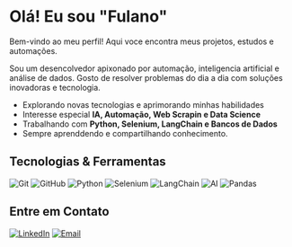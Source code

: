 # Olá! Eu sou "Fulano"
Bem-vindo ao meu perfil! Aqui voce encontra meus projetos, estudos e automações.

Sou um desencolvedor apixonado por automação, inteligencia artificial e análise de dados. Gosto de resolver problemas do dia a dia com soluções inovadoras e tecnologia.

- Explorando novas tecnologias e aprimorando minhas habilidades
- Interesse especial **IA, Automação, Web Scrapin e Data Science**
- Trabalhando com **Python, Selenium, LangChain e Bancos de Dados**
- Sempre aprenddendo e compartilhando conhecimento.


## Tecnologias & Ferramentas

![Git](https://img.shields.io/badge/-Git-05122A?style=flat&logo=git)
![GitHub](https://img.shields.io/badge/-GitHub-05122A?style=flat&logo=github)
![Python](https://img.shields.io/badge/-Python-05122A?style=flat&logo=python)
![Selenium](https://img.shields.io/badge/-Selenium-05122A?style=flat&logo=selenium)
![LangChain](https://img.shields.io/badge/-LangChain-05122A?style=flat&logo=chainlink)
![AI](https://img.shields.io/badge/-IA-05122A?style=flat&logo=openai)
![Pandas](https://img.shields.io/badge/-Pandas-05122A?style=flat&logo=pandas)


## Entre em Contato
[![LinkedIn](https://img.shields.io/badge/-LinkedIn-blue?style=flat-square&logo=lindedin&logoColor=white)](https://lindedin.com/in/seu-lindedin/)    [![Email](https://img.shields.io/badge/Email-D14836?style=flat-square&logo=gmail&logoColor=white)](mailto:seuemail@example.com)